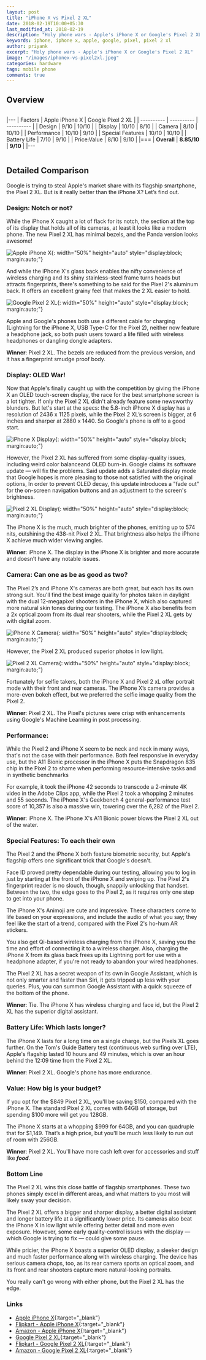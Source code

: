 ```yaml
---
layout: post
title: "iPhone X vs Pixel 2 XL"
date: 2018-02-19T10:00+05:30
last_modified_at: 2018-02-19
description: "Holy phone wars - Apple's iPhone X or Google's Pixel 2 XL"
keywords: iphone, iphone x, apple, google, pixel, pixel 2 xl
author: priyank
excerpt: "Holy phone wars - Apple's iPhone X or Google's Pixel 2 XL"
image: "/images/iphonex-vs-pixel2xl.jpeg"
categories: hardware
tags: mobile phone
comments: true
---
```


## Overview

<div style="overflow-x:auto;" markdown="1">

|---
| Factors | Apple iPhone X | Google Pixel 2 XL |
| ---------- | ---------- | ---------- |
| Design | 9/10 | 10/10 |
| Display | 10/10 | 8/10 |
| Camera | 8/10 | 10/10 |
| Performance | 10/10 | 9/10 |
| Special Features | 10/10 | 10/10 |
| Battery Life | 7/10 | 9/10 |
| Price:Value | 8/10 | 9/10 |
|===
| **Overall** | **8.85/10** | **9/10** |
|---

</div>

## Detailed Comparison

Google is trying to steal Apple's market share with its flagship smartphone, the Pixel 2 XL.
But is it really better than the iPhone X? Let’s find out.

### Design: Notch or not?

While the iPhone X caught a lot of flack for its notch, the section at the top of its display that holds all of its cameras, at least it looks like a modern phone. The new Pixel 2 XL has minimal bezels, and the Panda version looks awesome!

![Apple iPhone X](/images/iphone-design.jpeg){: width="50%" height="auto" style="display:block; margin:auto;"}

And while the iPhone X's glass back enables the nifty convenience of wireless charging and its shiny stainless-steel frame turns heads but attracts fingerprints, there's something to be said for the Pixel 2's aluminum back. It offers an excellent grainy feel that makes the 2 XL easier to hold.

![Google Pixel 2 XL](/images/pixel-design.jpg){: width="50%" height="auto" style="display:block; margin:auto;"}

Apple and Google's phones both use a different cable for charging (Lightning for the iPhone X, USB Type-C for the Pixel 2), neither now feature a headphone jack, so both push users toward a life filled with wireless headphones or dangling dongle adapters.

**Winner**: Pixel 2 XL. The bezels are reduced from the previous version, and it has a fingerprint smudge proof body.

### Display: OLED War!

Now that Apple's finally caught up with the competition by giving the iPhone X an OLED touch-screen display, the race for the best smartphone screen is a lot tighter. If only the Pixel 2 XL didn't already feature some newsworthy blunders.
But let's start at the specs: the 5.8-inch iPhone X display has a resolution of 2436 x 1125 pixels, while the Pixel 2 XL’s screen is bigger, at 6 inches and sharper at 2880 x 1440. So Google's phone is off to a good start.

![iPhone X Display](/images/iphone-display.jpg){: width="50%" height="auto" style="display:block; margin:auto;"}

However, the Pixel 2 XL has suffered from some display-quality issues, including weird color balanceand OLED burn-in. Google claims its software update — will fix the problems. Said update adds a Saturated display mode that Google hopes is more pleasing to those not satisfied with the original options, In order to prevent OLED decay, this update introduces a "fade out" for the on-screen navigation buttons and an adjustment to the screen's brightness.

![Pixel 2 XL Display](/images/pixel-display.jpg){: width="50%" height="auto" style="display:block; margin:auto;"}

The iPhone X is the much, much brighter of the phones, emitting up to 574 nits, outshining the 438-nit Pixel 2 XL. That brightness also helps the iPhone X achieve much wider viewing angles.

**Winner**: iPhone X. The display in the iPhone X is brighter and more accurate and doesn’t have any notable issues.

### Camera: Can one as be as good as two?

The Pixel 2’s and iPhone X's cameras are both great, but each has its own strong suit. You'll find the best image quality for photos taken in daylight with the dual 12-megapixel shooters in the iPhone X, which also captured more natural skin tones during our testing. The iPhone X also benefits from a 2x optical zoom from its dual rear shooters, while the Pixel 2 XL gets by with digital zoom.

![iPhone X Camera](/images/iphone-camera.jpg){: width="50%" height="auto" style="display:block; margin:auto;"}

However, the Pixel 2 XL produced superior photos in low light.

![Pixel 2 XL Camera](/images/pixel-camera.jpg){: width="50%" height="auto" style="display:block; margin:auto;"}

Fortunately for selfie takers, both the iPhone X and Pixel 2 xL offer portrait mode with their front and rear cameras. The iPhone X’s camera provides a more-even bokeh effect, but we preferred the selfie image quality from the Pixel 2.

**Winner**: Pixel 2 XL. The Pixel's pictures were crisp with enhancements using Google's Machine Learning in post processing.

### Performance:

While the Pixel 2 and iPhone X seem to be neck and neck in many ways, that's not the case with their performance. Both feel responsive in everyday use, but the A11 Bionic processor in the iPhone X puts the Snapdragon 835 chip in the Pixel 2 to shame when performing resource-intensive tasks and in synthetic benchmarks

For example, it took the iPhone 42 seconds to transcode a 2-minute 4K video in the Adobe Clips app, while the Pixel 2 took a whopping 2 minutes and 55 seconds. The iPhone X's Geekbench 4 general-performance test score of 10,357 is also a massive win, towering over the 6,282 of the Pixel 2.

**Winner**: iPhone X. The iPhone X's A11 Bionic power blows the Pixel 2 XL out of the water.

### Special Features: To each their own

The Pixel 2 and the iPhone X both feature biometric security, but Apple's flagship offers one significant trick that Google's doesn't.

Face ID proved pretty dependable during our testing, allowing you to log in just by starting at the front of the iPhone X and swiping up. The Pixel 2's fingerprint reader is no slouch, though, snappily unlocking that handset. Between the two, the edge goes to the Pixel 2, as it requires only one step to get into your phone.

The iPhone X's Animoji are cute and impressive. These characters come to life based on your expressions, and include the audio of what you say; they feel like the start of a trend, compared with the Pixel 2's ho-hum AR stickers.

You also get Qi-based wireless charging from the iPhone X, saving you the time and effort of connecting it to a wireless charger. Also, charging the iPhone X from its glass back frees up its Lightning port for use with a headphone adapter, if you're not ready to abandon your wired headphones.

The Pixel 2 XL has a secret weapon of its own in Google Assistant, which is not only smarter and faster than Siri, it gets tripped up less with your queries. Plus, you can summon Google Assistant with a quick squeeze of the bottom of the phone.

**Winner**: Tie. The iPhone X has wireless charging and face id, but the Pixel 2 XL has the superior digital assistant.

### Battery Life: Which lasts longer?

The iPhone X lasts for a long time on a single charge, but the Pixels XL goes further. On the Tom's Guide Battery test (continuous web surfing over LTE), Apple's flagship lasted 10 hours and 49 minutes, which is over an hour behind the 12:09 time from the Pixel 2 XL.

**Winner**: Pixel 2 XL. Google's phone has more endurance.

### Value: How big is your budget?

If you opt for the $849 Pixel 2 XL, you'll be saving $150, compared with the iPhone X. The standard Pixel 2 XL comes with 64GB of storage, but spending $100 more will get you 128GB.

The iPhone X starts at a whopping $999 for 64GB, and you can quadruple that for $1,149. That’s a high price, but you'll be much less likely to run out of room with 256GB.

**Winner**: Pixel 2 XL. You'll have more cash left over for accessories and stuff like __*food*__.

### Bottom Line

The Pixel 2 XL wins this close battle of flagship smartphones. These two phones simply excel in different areas, and what matters to you most will likely sway your decision.

The Pixel 2 XL offers a bigger and sharper display, a better digital assistant and longer battery life at a significantly lower price. Its cameras also beat the iPhone X in low light while offering better detail and more even exposure. However, some early quality-control issues with the display — which Google is trying to fix — could give some pause.

While pricier, the iPhone X boasts a superior OLED display, a sleeker design and much faster performance along with wireless charging. The device has serious camera chops, too, as its rear camera sports an optical zoom, and its front and rear shooters capture more natural-looking portraits.

You really can't go wrong with either phone, but the Pixel 2 XL has the edge.

### Links

* [Apple iPhone X](https://www.apple.com/iphone-x/){:target="_blank"}
* [Flipkart - Apple iPhone X](https://www.flipkart.com/apple-iphone-x-space-gray-64-gb/p/itmexrgv6hctyrav){:target="_blank"}
* [Amazon - Apple iPhone X](https://www.amazon.com/Apple-iPhone-Fully-Unlocked-5-8/dp/B075QJSXDW/){:target="_blank"}
* [Google Pixel 2 XL](https://store.google.com/sg/product/pixel_2_xl){:target="_blank"}
* [Flipkart - Google Pixel 2 XL](https://www.flipkart.com/google-pixel-2-xl-just-black-128-gb/p/itmeyeqgwsggvybz){:target="_blank"}
* [Amazon - Google Pixel 2 XL](https://www.amazon.com/Google-Factory-Unlocked-Android-Smartphone/dp/B076X3HY3K/){:target="_blank"}
